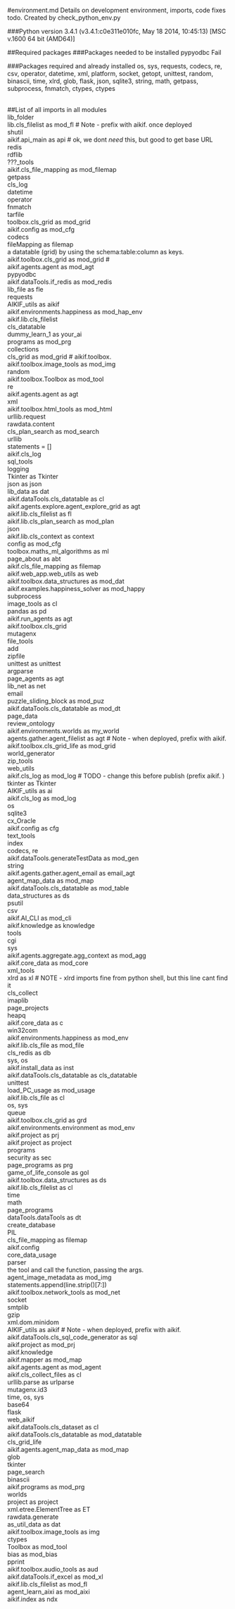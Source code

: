 #environment.md
Details on development environment, imports, code fixes todo.
Created by check_python_env.py


###Python version
3.4.1 (v3.4.1:c0e311e010fc, May 18 2014, 10:45:13) [MSC v.1600 64 bit (AMD64)]

##Required packages
###Packages needed to be installed
pypyodbc Fail<BR>

###Packages required and already installed
os, sys, requests, codecs, re, csv, operator, datetime, xml, platform, socket, getopt, unittest, random, binascii, time, xlrd, glob, flask, json, sqlite3, string, math, getpass, subprocess, fnmatch, ctypes, ctypes<BR><BR>

##List of all imports in all modules
<BR>
lib_folder<BR>
lib.cls_filelist as mod_fl  # Note - prefix with aikif. once deployed<BR>
shutil<BR>
aikif.api_main as api  # ok, we dont *need* this, but good to get base URL<BR>
redis<BR>
rdflib<BR>
???_tools<BR>
aikif.cls_file_mapping as mod_filemap<BR>
getpass<BR>
cls_log<BR>
datetime<BR>
operator<BR>
fnmatch<BR>
tarfile<BR>
toolbox.cls_grid as mod_grid<BR>
aikif.config as mod_cfg<BR>
codecs<BR>
fileMapping as filemap<BR>
a datatable (grid) by using the schema:table:column as keys.<BR>
aikif.toolbox.cls_grid as mod_grid #<BR>
aikif.agents.agent as mod_agt<BR>
pypyodbc<BR>
aikif.dataTools.if_redis as mod_redis<BR>
lib_file as fle<BR>
requests<BR>
AIKIF_utils as aikif<BR>
aikif.environments.happiness as mod_hap_env<BR>
aikif.lib.cls_filelist<BR>
cls_datatable<BR>
dummy_learn_1 as your_ai<BR>
programs as mod_prg<BR>
collections<BR>
cls_grid as mod_grid # aikif.toolbox.<BR>
aikif.toolbox.image_tools as mod_img<BR>
random<BR>
aikif.toolbox.Toolbox as mod_tool<BR>
re<BR>
aikif.agents.agent as agt<BR>
xml<BR>
aikif.toolbox.html_tools as mod_html<BR>
urllib.request<BR>
rawdata.content<BR>
cls_plan_search as mod_search<BR>
urllib<BR>
statements = []<BR>
aikif.cls_log<BR>
sql_tools<BR>
logging<BR>
Tkinter as Tkinter<BR>
json as json<BR>
lib_data as dat<BR>
aikif.dataTools.cls_datatable as cl<BR>
aikif.agents.explore.agent_explore_grid as agt<BR>
aikif.lib.cls_filelist as fl<BR>
aikif.lib.cls_plan_search as mod_plan<BR>
json<BR>
aikif.lib.cls_context as context<BR>
config as mod_cfg<BR>
toolbox.maths_ml_algorithms as ml<BR>
page_about as abt<BR>
aikif.cls_file_mapping as filemap<BR>
aikif.web_app.web_utils as web<BR>
aikif.toolbox.data_structures as mod_dat<BR>
aikif.examples.happiness_solver as mod_happy<BR>
subprocess<BR>
image_tools as cl<BR>
pandas as pd<BR>
aikif.run_agents as agt<BR>
aikif.toolbox.cls_grid<BR>
mutagenx<BR>
file_tools<BR>
add<BR>
zipfile<BR>
unittest as unittest<BR>
argparse<BR>
page_agents as agt<BR>
lib_net as net<BR>
email<BR>
puzzle_sliding_block as mod_puz<BR>
aikif.dataTools.cls_datatable as mod_dt<BR>
page_data<BR>
review_ontology<BR>
aikif.environments.worlds as my_world<BR>
agents.gather.agent_filelist as agt  # Note - when deployed, prefix with aikif.<BR>
aikif.toolbox.cls_grid_life as mod_grid<BR>
world_generator<BR>
zip_tools<BR>
web_utils<BR>
aikif.cls_log as mod_log    # TODO - change this before publish (prefix aikif. )<BR>
tkinter as Tkinter<BR>
AIKIF_utils as ai<BR>
aikif.cls_log as mod_log<BR>
os<BR>
sqlite3<BR>
cx_Oracle<BR>
aikif.config as cfg<BR>
text_tools<BR>
index<BR>
codecs, re<BR>
aikif.dataTools.generateTestData as mod_gen<BR>
string<BR>
aikif.agents.gather.agent_email as email_agt<BR>
agent_map_data as mod_map<BR>
aikif.dataTools.cls_datatable as mod_table<BR>
data_structures as ds<BR>
psutil<BR>
csv<BR>
aikif.AI_CLI as mod_cli<BR>
aikif.knowledge as knowledge<BR>
tools<BR>
cgi<BR>
sys<BR>
aikif.agents.aggregate.agg_context as mod_agg<BR>
aikif.core_data as mod_core<BR>
xml_tools<BR>
xlrd as xl        # NOTE - xlrd imports fine from python shell, but this line cant find it<BR>
cls_collect<BR>
imaplib<BR>
page_projects<BR>
heapq<BR>
aikif.core_data as c<BR>
win32com<BR>
aikif.environments.happiness as mod_env<BR>
aikif.lib.cls_file as mod_file<BR>
cls_redis as db<BR>
sys, os<BR>
aikif.install_data as inst<BR>
aikif.dataTools.cls_datatable as cls_datatable<BR>
unittest<BR>
load_PC_usage as mod_usage<BR>
aikif.lib.cls_file as cl<BR>
os, sys<BR>
queue<BR>
aikif.toolbox.cls_grid as grd<BR>
aikif.environments.environment as mod_env<BR>
aikif.project as prj<BR>
aikif.project as project<BR>
programs<BR>
security as sec<BR>
page_programs as prg<BR>
game_of_life_console as gol<BR>
aikif.toolbox.data_structures as ds<BR>
aikif.lib.cls_filelist as cl<BR>
time<BR>
math<BR>
page_programs<BR>
dataTools.dataTools as dt<BR>
create_database<BR>
PIL<BR>
cls_file_mapping as filemap<BR>
aikif.config<BR>
core_data_usage<BR>
parser<BR>
the tool and call the function, passing the args.<BR>
agent_image_metadata as mod_img<BR>
statements.append(line.strip()[7:])<BR>
aikif.toolbox.network_tools as mod_net<BR>
socket<BR>
smtplib<BR>
gzip<BR>
xml.dom.minidom<BR>
AIKIF_utils as aikif                 # Note - when deployed, prefix with aikif.<BR>
aikif.dataTools.cls_sql_code_generator as sql<BR>
aikif.project as mod_prj<BR>
aikif.knowledge<BR>
aikif.mapper as mod_map<BR>
aikif.agents.agent as mod_agent<BR>
aikif.cls_collect_files as cl<BR>
urllib.parse as urlparse<BR>
mutagenx.id3<BR>
time, os, sys<BR>
base64<BR>
flask<BR>
web_aikif<BR>
aikif.dataTools.cls_dataset as cl<BR>
aikif.dataTools.cls_datatable as mod_datatable<BR>
cls_grid_life<BR>
aikif.agents.agent_map_data as mod_map<BR>
glob<BR>
tkinter<BR>
page_search<BR>
binascii<BR>
aikif.programs as mod_prg<BR>
worlds<BR>
project as project<BR>
xml.etree.ElementTree as ET<BR>
rawdata.generate<BR>
as_util_data as dat<BR>
aikif.toolbox.image_tools as img<BR>
ctypes<BR>
Toolbox as mod_tool<BR>
bias as mod_bias<BR>
pprint<BR>
aikif.toolbox.audio_tools as aud<BR>
aikif.dataTools.if_excel as mod_xl<BR>
aikif.lib.cls_filelist as mod_fl<BR>
agent_learn_aixi as mod_aixi<BR>
aikif.index as ndx<BR>
